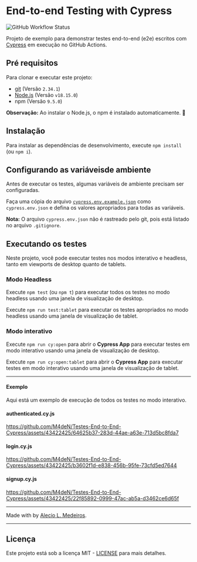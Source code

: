 # End-to-end Testing with Cypress

![GitHub Workflow Status](https://img.shields.io/github/actions/workflow/status/M4deN/Testes-End-to-End-Cypress/ci.yml?label=Test%20Workflows&logo=GitHub&style=for-the-badge)

Projeto de exemplo para demonstrar testes end-to-end (e2e) escritos com [Cypress](https://cypress.io) em execução no GitHub Actions.

## Pré requisitos

Para clonar e executar este projeto:

- [git](https://git-scm.com/downloads) (Versão `2.34.1`)
- [Node.js](https://nodejs.org/en/) (Versão `v18.15.0`)
- npm (Versão `9.5.0`)

**Observação:** Ao instalar o Node.js, o npm é instalado automaticamente. 🚀

## Instalação

Para instalar as dependências de desenvolvimento, execute `npm install` (ou `npm i`).

## Configurando as variáveis ​​de ambiente

Antes de executar os testes, algumas variáveis ​​de ambiente precisam ser configuradas.

Faça uma cópia do arquivo [`cypress.env.example.json`](./cypress.env.example.json) como `cypress.env.json` e defina os valores apropriados para todas as variáveis.

**Nota:** O arquivo `cypress.env.json` não é rastreado pelo git, pois está listado no arquivo `.gitignore`.

## Executando os testes

Neste projeto, você pode executar testes nos modos interativo e headless, tanto em viewports de desktop quanto de tablets.

### Modo Headless

Execute `npm test` (ou `npm t`) para executar todos os testes no modo headless usando uma janela de visualização de desktop.

Execute `npm run test:tablet` para executar os testes apropriados no modo headless usando uma janela de visualização de tablet.

### Modo interativo

Execute `npm run cy:open` para abrir o __Cypress App__ para executar testes em modo interativo usando uma janela de visualização de desktop.

Execute `npm run cy:open:tablet` para abrir o __Cypress App__ para executar testes em modo interativo usando uma janela de visualização de tablet.

___

#### Exemplo

Aqui está um exemplo de execução de todos os testes no modo interativo.

#### authenticated.cy.js

https://github.com/M4deN/Testes-End-to-End-Cypress/assets/43422425/64625b37-283d-44ae-a63e-713d5bc8fda7

#### login.cy.js

https://github.com/M4deN/Testes-End-to-End-Cypress/assets/43422425/b3602f1d-e838-456b-95fe-73cfd5ed7644


#### signup.cy.js

https://github.com/M4deN/Testes-End-to-End-Cypress/assets/43422425/22f85892-0999-47ac-ab5a-d3462ce6d65f

___

Made with by [Alecio L. Medeiros](https://github.com/M4deN).

---

## Licença

Este projeto está sob a licença MIT - [LICENSE](LICENSE) para mais detalhes.
